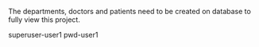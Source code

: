 The departments, doctors and patients need to be created on database to fully view this project.

superuser-user1
pwd-user1
